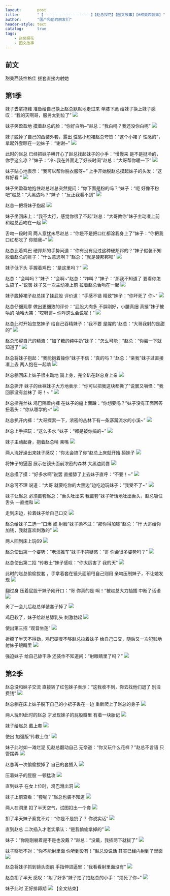 ```yaml
---
layout:       post
title:        "【---------------------】【赵总探花】【图文故事】【#甜美西装妹】"
author:       "国产和他的朋友们"
header-style: text
catalog:      true
tags:
    - 赵总探花
    - 图文故事
---
```


## 前文

甜美西装性格佳 拔套直接内射她

## 第1季

妹子去拿拖鞋 准备给自己换上赵总默默地走过来 单膝下跪 给妹子换上妹子感叹：“我的天啊哥，服务太到位了”
![](https://jt.mcq93.app/tupian/forum/202501/13/001407zohzonh3z6dt8a51.gif)

妹子笑盈盈地 摸着赵总的脸：“你好白哟~”赵总：“我白吗？我还没你白呢”
![](https://jt.mcq93.app/tupian/forum/202501/13/001500xnolw53m4umbbv44.gif)

妹子脱掉了自己的西装外套，露出 性感小短裙赵总夸赞：“这个小裙子 性感的”，拿起外套晾在一边妹子：“谢谢~”
![](https://jt.mcq93.app/tupian/forum/202501/13/001544q2222ialkzym2a2o.gif)

此时的赵总 已经把妹子哄开心了赵总找起妹子的小手：“慢慢来 是不是挺冷的，你手这么凉？”妹子：“冷~我在外面走了好长时间”赵总：“大哥帮你暖一下”
![](https://jt.mcq93.app/tupian/forum/202501/13/001634zetdpthnkx1evevk.gif)

妹子贴心地表示：“我可以帮你脱衣服呀~” 上手开始脱赵总摸起妹子的头发：“这样好看 ”
![](https://jt.mcq93.app/tupian/forum/202501/13/001730jnu4w4ukt8ktgg47.gif)

妹子笑盈盈地抱住赵总赵总突然提问：“你下面是粉的吗？”妹子：“呃  好像不粉吧”赵总：“大黑边吗？”妹子：“反正我看不到”
![](https://jt.mcq93.app/tupian/forum/202501/13/001823mh9s9s995uitrrs7.gif)

赵总一把将妹子抱起
![](https://jt.mcq93.app/tupian/forum/202501/13/001914wlazzdt4tpetnftt.gif)

妹子坐回床上：“我不太行，感觉你很了不起”赵总：“大哥教你”妹子主动凑上前 和赵总舌吻在一起
![](https://jt.mcq93.app/tupian/forum/202501/13/002006zsxpkmxw9hgen933.gif)

舌吻一段时间 两人意犹未尽赵总：“你是不是把口红都涂我身上了”妹子：“你把我口红都吃了 你赔我~”
![](https://jt.mcq93.app/tupian/forum/202501/13/002101p1dgjxjhz7k2577h.gif)

赵总比着鸡巴 硬邦邦的手势问道：“你有没有见过这种硬邦邦的？”妹子假装不知 脱着赵总的裤子：“什么意思啊？”赵总：“就是硬邦邦呗”
![](https://jt.mcq93.app/tupian/forum/202501/13/002148z841j1nst14n1221.gif)

妹子低下头 手握着鸡巴：“是这里吗？”
![](https://jt.mcq93.app/tupian/forum/202501/13/002230v00qd9rrgqzjsgdg.gif)

赵总：“会叫吗？”妹子：“会啊~”赵总：“咋叫？”妹子：“那我不知道了 要看你怎么搞了~”说罢 妹子又一次主动凑上前 拉着赵总舌吻在一起
![](https://jt.mcq93.app/tupian/forum/202501/13/002324iie67zkxt4tmfmxk.gif)

妹子脱掉裙子赵总揉了揉屁股 评价道：“手感不错 精致”妹子：“你坏死了 你~”
![](https://jt.mcq93.app/tupian/forum/202501/13/002359hyftyzufkxy6xtxf.gif)

赵总仔细观摩 做出更细致的评价：“屁股大肉多 不胖刚好，小腰真细 真挺”妹子被哄的 哈哈大笑：“哎呀哥~ 你咋这么会说呢！”
![](https://jt.mcq93.app/tupian/forum/202501/13/002455g9jz9um00u4jj4ot.gif)

赵总此时开始忽悠妹子 给自己吞精妹子：“我不要 是腥的”赵总：“大哥我射的是甜的”
![](https://jt.mcq93.app/tupian/forum/202501/13/002555hjnsqcwzl0ztsj20.gif)

赵总形容自己的精液：“加了糖的纯牛奶”妹子：“怎么可能！”赵总：“你尝一下就知道了”
![](https://jt.mcq93.app/tupian/forum/202501/13/002647ri1kkocqqqboiqqq.gif)

赵总将妹子抱起：“我能抱着操你”妹子不信：“真的吗？”赵总：“亲我”妹子过直接凑上去 两人抱在一起啃
![](https://jt.mcq93.app/tupian/forum/202501/13/002734cwww8pp2p8hkwheh.gif)

赵总躺回床上妹子很主动地 骑上身，完全趴在赵总身上亲
![](https://jt.mcq93.app/tupian/forum/202501/13/002807mq7ai757jd3553le.gif)

赵总撕开 妹子的丝袜妹子大方地表示：“你可以把我这块都撕了”说罢又嗔怪：“我回家没有丝袜了 哥！~ ”
![](https://jt.mcq93.app/tupian/forum/202501/13/002847jaqqsugxlhhg056z.gif)

赵总撕完丝袜 鸡巴隔着内裤 在妹子的逼上面蹭：“你想要吗？”妹子没有正面回答 扭着头：“你从哪学的~”
![](https://jt.mcq93.app/tupian/forum/202501/13/002926i3qv90qycucyqy8c.gif)

赵总扒开内裤：“大哥探索一下，浓密的丛林下有一条潺潺流水的小溪~”
![](https://jt.mcq93.app/tupian/forum/202501/13/003006gx15yy111l18r88b.gif)

赵总上手把玩：“这么多水 ”妹子：“都是被你搞的~”
![](https://jt.mcq93.app/tupian/forum/202501/13/003054bnr3krg25hpfz92d.gif)

妹子主动起身，抱着赵总啃 亲嘴
![](https://jt.mcq93.app/tupian/forum/202501/13/003136xa9f5agfkl9fakpa.gif)

两人洗好澡出来妹子感叹：“你太会搞了你”赵总上床就开始 舔妹子
![](https://jt.mcq93.app/tupian/forum/202501/13/003226y6oaua6zqq2o6qov.gif)

将妹子的逼逼 展示在镜头面前浓密的森林 大黑边阴唇
![](https://jt.mcq93.app/tupian/forum/202501/13/003310eooej7ujpt3jupar.gif)

赵总摸了摸：“好多水啊”说罢 直接舔了上去妹子直呼：“不要！~”
![](https://jt.mcq93.app/tupian/forum/202501/13/003355j404047eeky4nxe7.gif)

赵总可不理 说道：“大哥 就要吃你的大黑边”边吃边玩妹子：“我受不了~”
![](https://jt.mcq93.app/tupian/forum/202501/13/003439a07fd2e2d2bpdfdi.gif)

妹子让赵总 必须戴套赵总：“舌头吐出来 我戴套”妹子听话地吐出舌头，赵总吸住舌头 一直搅和
![](https://jt.mcq93.app/tupian/forum/202501/13/003522yoqmg3oguu9m1zmq.gif)

走到床边，拉着妹子给自己口交
![](https://jt.mcq93.app/tupian/forum/202501/13/003605gu115efjee1e9uz5.gif)

赵总给妹子二选一“口爆 或 射脸”妹子拗不过：“那你得加钱”赵总：“行 大哥给你加钱，我就喜欢刺激的”
![](https://jt.mcq93.app/tupian/forum/202501/13/003650zjyad8wd59n7pcc3.gif)

两人回到床上玩69
![](https://jt.mcq93.app/tupian/forum/202501/13/003729gnrqmwgga11ee2dq.gif)

赵总使出第一个姿势：“老汉推车”妹子不禁疑惑：“哥 你会很多姿势吗？”
![](https://jt.mcq93.app/tupian/forum/202501/13/003813dt484h08o5855jcg.gif)

赵总使出第二招 “传教士”妹子感叹：“你太厉害了 我的天”
![](https://jt.mcq93.app/tupian/forum/202501/13/003846x6f9i7m7u2mt2x22.gif)

此时的赵总偷偷拔套 ，手拿着套在镜头面前甩自己则用 亲吻压制妹子，不让她发现
![](https://jt.mcq93.app/tupian/forum/202501/13/003933y40u3asjssuw49sb.gif)

翻过身 压着屁股干妹子刚开口：“哥 你真的是 啊！”被赵总大力抽插 中断了话语
![](https://jt.mcq93.app/tupian/forum/202501/13/004008d6vw1vtw3jj1fs6t.gif)

肏了一会儿后赵总佯装套子掉了
![](https://jt.mcq93.app/tupian/forum/202501/13/004044oz9tj5jxrpspd9x9.gif)

鸡巴软了，妹子给赵总舔乳头 刺激勃起
![](https://jt.mcq93.app/tupian/forum/202501/13/004129o3e3t3kup6ebllnu.gif)

使出第三招 “观音坐莲”
![](https://jt.mcq93.app/tupian/forum/202501/13/004210ndqdzt051ooatdo9.gif)

折腾了半天不得劲，鸡巴硬度不够赵总拉着妹子 给自己口交，随后又一次犯贱地 射妹子眼睛里
![](https://jt.mcq93.app/tupian/forum/202501/13/004257ezlfn7qensltn274.gif)

强迫妹子 给自己舔干净 还装作不知道问：“射眼睛里了吗？”
![](https://jt.mcq93.app/tupian/forum/202501/13/004334foliwihqjtorh1ol.gif)

## 第2季

赵总没和妹子交流 直接转了红包妹子表示：“这我收不到，你去找他们退了 别浪费钱”
![](https://jt.mcq93.app/tupian/forum/202501/13/004357hrw7d3jkc6aara3c.gif)

赵总躺在床上妹子脱下自己的小裙子丢在一边 重新爬上了赵总的身子
![](https://jt.mcq93.app/tupian/forum/202501/13/004423a1xoqfa61h438lho.gif)

两人玩69此时的赵总 才发现妹子的屁股瓣里 有着一块胎记
![](https://jt.mcq93.app/tupian/forum/202501/13/004457b96qn46mbnblzun4.gif)

妹子给赵总 戴上套
![](https://jt.mcq93.app/tupian/forum/202501/13/004538lkfgodjgsqquf2hs.gif)

使出 加强版“传教士位”
![](https://jt.mcq93.app/tupian/forum/202501/13/004613o1gc70oo4zskc33g.gif)

妹子此时如一滩烂泥 见赵总翻动自己 无奈道：“你又玩什么花样？”赵总不言语 只管摆弄
![](https://jt.mcq93.app/tupian/forum/202501/13/004655ixpp00s0dddsd8xm.gif)

赵总再一次偷偷拔掉了 自己的套插入
![](https://jt.mcq93.app/tupian/forum/202501/13/004727vq66p4a7f66av556.gif)

压着妹子的屁股 一顿猛攻
![](https://jt.mcq93.app/tupian/forum/202501/13/004805o4ad7by6zhnbhnpw.gif)

直到妹子 在女上位时，鸡巴滑出洞
![](https://jt.mcq93.app/tupian/forum/202501/13/004837zpd803s0yt431t73.gif)

妹子上前查看：“套呢？”赵总也装不知道
![](https://jt.mcq93.app/tupian/forum/202501/13/004908ph15f1zlbau67gca.gif)

两人在洞里 扣了半天空气，试图扣出一个套
![](https://jt.mcq93.app/tupian/forum/202501/13/004942gfhf9baqfqrrew4b.gif)

扣了半天妹子察觉不对：“你是不是扔了？ 你说实话”
![](https://jt.mcq93.app/tupian/forum/202501/13/005020i6sa3fss636aaaap.gif)

直到赵总 二次插入才老实承认：“是我偷偷拿掉的”
![](https://jt.mcq93.app/tupian/forum/202501/13/005058w7z4e787i31xv443.gif)

妹子：“你刚刚躺着是不是也没戴？”赵总：“没戴，我插两下就拔了”
![](https://jt.mcq93.app/tupian/forum/202501/13/005139v67lpcbpbldqkxlp.gif)

妹子察觉不对：“你不能射里面 你听到没有！”赵总没说话 其实已经内射到了里面
![](https://jt.mcq93.app/tupian/forum/202501/13/005220nx5zbcxdeezdvzio.gif)

赵总将妹子抓到镜头面前 手指伸进逼里：“我看看射里面没有”
![](https://jt.mcq93.app/tupian/forum/202501/13/005259cqkza33nljnnnq4o.gif)

赵总扣了半天 感叹：“射了好多”妹子拍了拍赵总的小手：“烦死了你~” 
![](https://jt.mcq93.app/tupian/forum/202501/13/005344j2lsyad4ynt446kz.gif)

妹子此时 正好排卵期
![](https://jt.mcq93.app/tupian/forum/202501/13/005426dcrrraorcgrcc8mf.gif)
【全文结束】